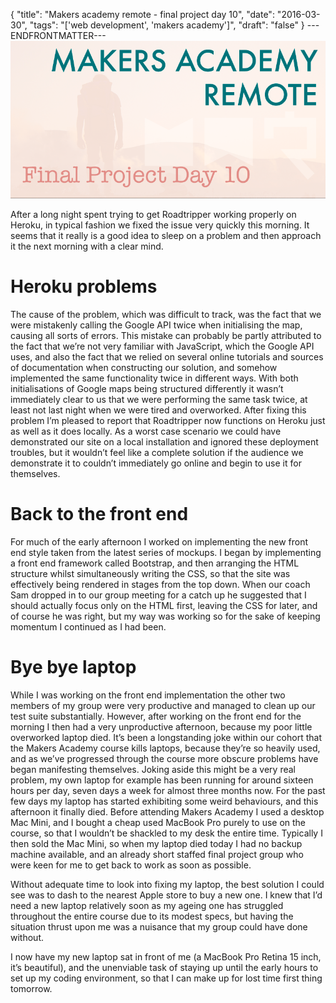 {
  "title": "Makers academy remote - final project day 10",
  "date": "2016-03-30",
  "tags": "['web development', 'makers academy']",
  "draft": "false"
}
---ENDFRONTMATTER---
![Makers Academy remote final project day 10](media/makers-academy-remote-final-project-day-10-header.png "Makers Academy remote final project day 10")

After a long night spent trying to get Roadtripper working properly on Heroku, in typical fashion we fixed the issue very quickly this morning. It seems that it really is a good idea to sleep on a problem and then approach it the next morning with a clear mind.

# Heroku problems

The cause of the problem, which was difficult to track, was the fact that we were mistakenly calling the Google API twice when initialising the map, causing all sorts of errors. This mistake can probably be partly attributed to the fact that we’re not very familiar with JavaScript, which the Google API uses, and also the fact that we relied on several online tutorials and sources of documentation when constructing our solution, and somehow implemented the same functionality twice in different ways. With both initialisations of Google maps being structured differently it wasn’t immediately clear to us that we were performing the same task twice, at least not last night when we were tired and overworked. After fixing this problem I’m pleased to report that Roadtripper now functions on Heroku just as well as it does locally. As a worst case scenario we could have demonstrated our site on a local installation and ignored these deployment troubles, but it wouldn’t feel like a complete solution if the audience we demonstrate it to couldn’t immediately go online and begin to use it for themselves.

# Back to the front end

For much of the early afternoon I worked on implementing the new front end style taken from the latest series of mockups. I began by implementing a front end framework called Bootstrap, and then arranging the HTML structure whilst simultaneously writing the CSS, so that the site was effectively being rendered in stages from the top down. When our coach Sam dropped in to our group meeting for a catch up he suggested that I should actually focus only on the HTML first, leaving the CSS for later, and of course he was right, but my way was working so for the sake of keeping momentum I continued as I had been.

# Bye bye laptop

While I was working on the front end implementation the other two members of my group were very productive and managed to clean up our test suite substantially. However, after working on the front end for the morning I then had a very unproductive afternoon, because my poor little overworked laptop died. It’s been a longstanding joke within our cohort that the Makers Academy course kills laptops, because they’re so heavily used, and as we’ve progressed through the course more obscure problems have began manifesting themselves. Joking aside this might be a very real problem, my own laptop for example has been running for around sixteen hours per day, seven days a week for almost three months now. For the past few days my laptop has started exhibiting some weird behaviours, and this afternoon it finally died. Before attending Makers Academy I used a desktop Mac Mini, and I bought a cheap used MacBook Pro purely to use on the course, so that I wouldn’t be shackled to my desk the entire time. Typically I then sold the Mac Mini, so when my laptop died today I had no backup machine available, and an already short staffed final project group who were keen for me to get back to work as soon as possible.

Without adequate time to look into fixing my laptop, the best solution I could see was to dash to the nearest Apple store to buy a new one. I knew that I’d need a new laptop relatively soon as my ageing one has struggled throughout the entire course due to its modest specs, but having the situation thrust upon me was a nuisance that my group could have done without.

I now have my new laptop sat in front of me (a MacBook Pro Retina 15 inch, it’s beautiful), and the unenviable task of staying up until the early hours to set up my coding environment, so that I can make up for lost time first thing tomorrow.